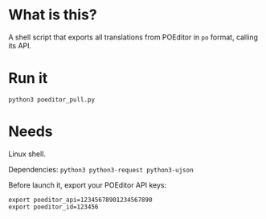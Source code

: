 # What is this?

A shell script that exports all translations from POEditor in `po` format, calling its API.

# Run it

`python3 poeditor_pull.py`

# Needs

Linux shell.

Dependencies: `python3 python3-request python3-ujson`

Before launch it, export your POEditor API keys:

```
export poeditor_api=12345678901234567890
export poeditor_id=123456
```
